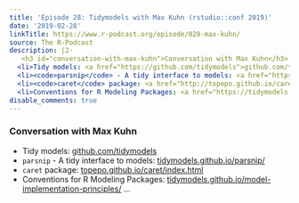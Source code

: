 ```yaml
---
title: 'Episode 28: Tidymodels with Max Kuhn (rstudio::conf 2019)'
date: '2019-02-28'
linkTitle: https://www.r-podcast.org/episode/028-max-kuhn/
source: The R-Podcast
description: |2-
   <h3 id="conversation-with-max-kuhn">Conversation with Max Kuhn</h3> <ul>
  <li>Tidy models: <a href="https://github.com/tidymodels">github.com/tidymodels</a></li>
  <li><code>parsnip</code> - A tidy interface to models: <a href="https://tidymodels.github.io/parsnip/">tidymodels.github.io/parsnip/</a></li>
  <li><code>caret</code> package: <a href="http://topepo.github.io/caret/index.html">topepo.github.io/caret/index.html</a></li>
  <li>Conventions for R Modeling Packages: <a href="https://tidymodels.github.io/model-implementation-principles/">tidymodels.github.io/model-implementation-principles/</a> ...
disable_comments: true
---
```

 <h3 id="conversation-with-max-kuhn">Conversation with Max Kuhn</h3> <ul>
<li>Tidy models: <a href="https://github.com/tidymodels">github.com/tidymodels</a></li>
<li><code>parsnip</code> - A tidy interface to models: <a href="https://tidymodels.github.io/parsnip/">tidymodels.github.io/parsnip/</a></li>
<li><code>caret</code> package: <a href="http://topepo.github.io/caret/index.html">topepo.github.io/caret/index.html</a></li>
<li>Conventions for R Modeling Packages: <a href="https://tidymodels.github.io/model-implementation-principles/">tidymodels.github.io/model-implementation-principles/</a> ...